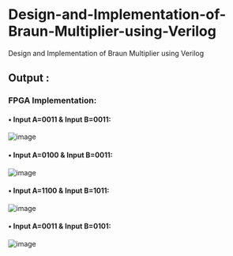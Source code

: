 # Design-and-Implementation-of-Braun-Multiplier-using-Verilog
Design and Implementation of Braun Multiplier using Verilog
## Output :

### FPGA Implementation:
#### •	Input A=0011 & Input B=0011:
![image](https://github.com/user-attachments/assets/269cbbc9-31d6-4d92-975f-aa6102857da6)

#### •	Input A=0100 & Input B=0011:
![image](https://github.com/user-attachments/assets/85d98681-3b58-4ff8-b99c-f46ec94aef91)

#### •	Input A=1100 & Input B=1011:
![image](https://github.com/user-attachments/assets/6623fac7-8038-4dd2-9cf7-f2c3e803238d)

#### •	Input A=0011 & Input B=0101:
![image](https://github.com/user-attachments/assets/c778d378-d3e1-4cca-a0a3-8e20617b6b26)
